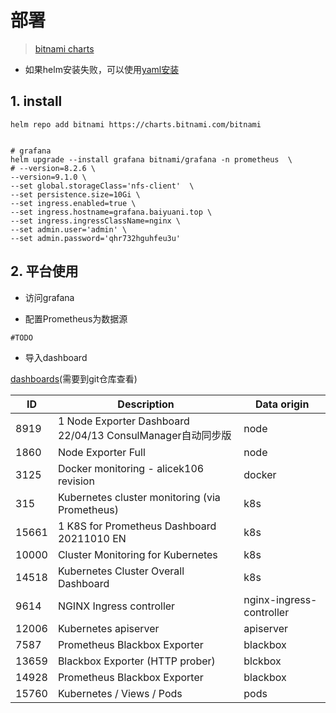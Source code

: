 # 部署

> [bitnami charts](https://github.com/bitnami/charts/tree/dc8c5401abbd03e63ff102e120979faeba0ee365/bitnami/grafana)
- 如果helm安装失败，可以使用[yaml安装](https://grafana.com/docs/grafana/v9.0/setup-grafana/installation/kubernetes/)

## 1. install

```shell
helm repo add bitnami https://charts.bitnami.com/bitnami


# grafana
helm upgrade --install grafana bitnami/grafana -n prometheus  \
# --version=8.2.6 \
--version=9.1.0 \
--set global.storageClass='nfs-client'  \
--set persistence.size=10Gi \
--set ingress.enabled=true \
--set ingress.hostname=grafana.baiyuani.top \
--set ingress.ingressClassName=nginx \
--set admin.user='admin' \
--set admin.password='qhr732hguhfeu3u' 
```



## 2. 平台使用

- 访问grafana

- 配置Prometheus为数据源

```shell
#TODO
```

- 导入dashboard

[dashboards](dashboards)(需要到git仓库查看)


| ID  | Description | Data origin | 
|-----|-------------|-------------|
|  8919   |   1 Node Exporter Dashboard 22/04/13 ConsulManager自动同步版           | node        |
|  1860   |   Node Exporter Full           | node        |
| 3125    |    Docker monitoring - alicek106 revision         | docker      |
| 315    |     Kubernetes cluster monitoring (via Prometheus)        | k8s         |
| 15661    | 1 K8S for Prometheus Dashboard 20211010 EN            | k8s         |
|  10000   |   Cluster Monitoring for Kubernetes          | k8s         |
|  14518   |   Kubernetes Cluster Overall Dashboard          | k8s         |
|9614| NGINX Ingress controller| nginx-ingress-controller|
|12006| Kubernetes apiserver| apiserver|
|7587|Prometheus Blackbox Exporter|blackbox|
|13659|Blackbox Exporter (HTTP prober)|blckbox|
|14928|Prometheus Blackbox Exporter| blackbox|
|15760  | Kubernetes / Views / Pods | pods|

